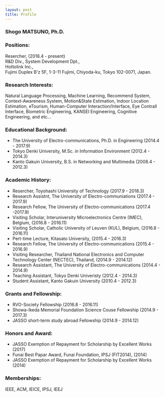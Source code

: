```yaml
---
layout: post
title: Profile
---
```



### Shogo MATSUNO, Ph.D.


### Positions:
Resercher, (2018.4 - present) <br>
R&D Div., System Development Dpt., <br>
Hottolink Inc., <br>
Fujimi Duplex B'z 5F, 1-3-11 Fujimi, Chiyoda-ku, Tokyo 102-0071, Japan. <br>


### Research Interests:
Natural Language Processing, Machine Learning, Recommend System, Context-Awareness System, Motion&State Estimation, Indoor Location Estimation, eTourism, Human-Computer Interaction/Interface, Eye Contrall Interface, Biometric Engineering, KANSEI Engineering, Cognitive Engineering, and etc...


### Educational Background:
* The University of Electro-communications, Ph.D. in Engineering (2014.4 - 2017.9)
* Tokyo Denki University, M.Sc. in Information Environment (2012.4 - 2014.3)
* Kanto Gakuin University, B.S. in Networking and Multimedia (2008.4 - 2012.3)


### Academic History:
* Resercher, Toyohashi University of Technology (2017.9 - 2018.3)
* Research Assistnt, The University of Electro-communiations (2017.4 - 2017.9)
* Research Fellow, The University of Electro-communications (2017.4 -2017.9)
* Visiting Scholar, Interuniversity Microelectronics Centre (IMEC), Belgium, (2016.8 - 2016.11)
* Visiting Scholar, Catholic University of Leuven (KUL), Belgium, (2016.8 - 2016.11)
* Pert-time Lecture, Kitasato University, (2015.4 - 2016.3)
* Research Fellow, The University of Electro-communications (2015.4 - 2016.9)
* Visiting Researcher, Thailand National Electronics and Computer Technology Center (NECTEC), Thailand, (2014.9 - 2014.12)
* Research Assistant, The University of Electro-communications (2014.4 - 2014.9)
* Teaching Assistant, Tokyo Denki Univeristy (2012.4 - 2014.3)
* Student Assistant, Kanto Gakuin University (2010.4 - 2012.3)


### Grants and Fellowship:
* RVO-Society Fellowship (2016.8 - 2016.11)
* Showa-Ikeda Memorial Foundation Science Couse Fellowship (2014.9 - 2017.3)
* JASSO short-term study abroad Fellowship (2014.9 - 2014.12)


### Honors and Award:
* JASSO Exemption of Repayment for Scholarship by Excellent Works (2017)
* Funai Best Papar Award, Funai Foundation, IPSJ (FIT2014), (2014)
* JASSO Exemption of Repayment for Scholarship by Excellent Works (2014)


### Memberships:
IEEE, ACM, IEICE, IPSJ, IEEJ

